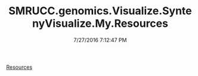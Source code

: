 ﻿---
title: SMRUCC.genomics.Visualize.SyntenyVisualize.My.Resources
date: 7/27/2016 7:12:47 PM
---

[Resources](T-SMRUCC.genomics.Visualize.SyntenyVisualize.My.Resources.Resources.html)

